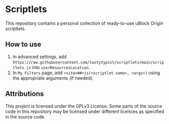 # Scriptlets

This repository contains a personal collection of ready-to-use uBlock Origin scriptlets.

## How to use

1. In advanced settings, add `https://raw.githubusercontent.com/tastytypist/scriptlets/main/scriptlets.js` into 
   `userResourcesLocation`.
2. In `My Filters` page, add `<site>##+js(<scriptlet-name>, <args>)` using the appropriate arguments (if needed).

## Attributions

This project is licensed under the GPLv3 License. Some parts of the source code in this repository may be licensed under 
different licences as specified in the source code.
